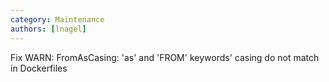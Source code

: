 ```yaml
---
category: Maintenance
authors: [lnagel]
---
```


Fix WARN: FromAsCasing: 'as' and 'FROM' keywords' casing do not match in Dockerfiles
